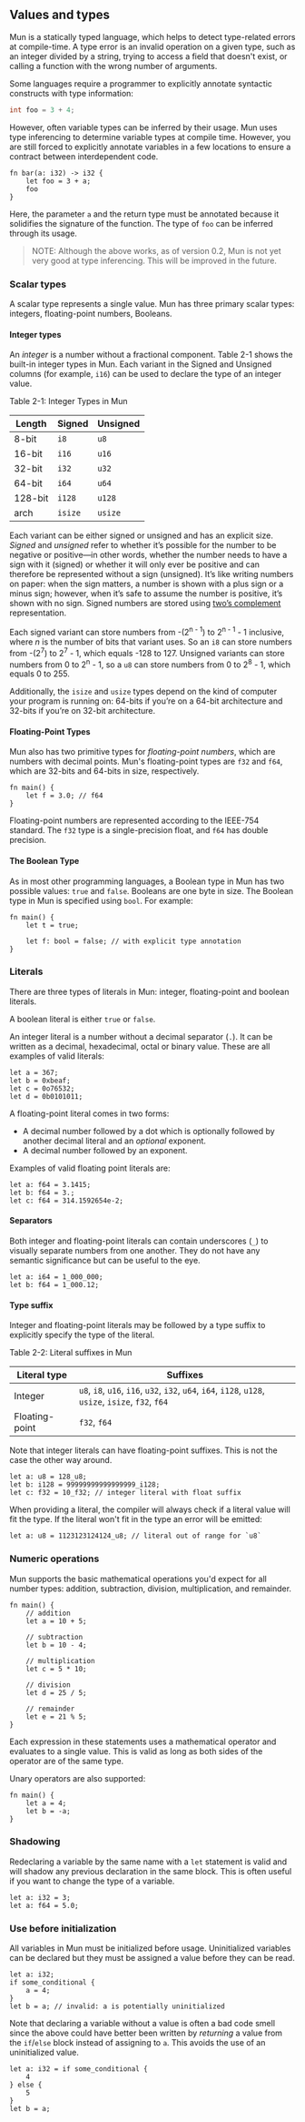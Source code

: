 ## Values and types

Mun is a statically typed language, which helps to detect type-related errors at
compile-time. A type error is an invalid operation on a given type, such as an
integer divided by a string, trying to access a field that doesn't exist, or
calling a function with the wrong number of arguments.

Some languages require a programmer to explicitly annotate syntactic constructs
with type information:

```c++
int foo = 3 + 4;
```

However, often variable types can be inferred by their usage. Mun uses type
inferencing to determine variable types at compile time. However, you are still
forced to explicitly annotate variables in a few locations to ensure a contract
between interdependent code.

```mun
fn bar(a: i32) -> i32 {
    let foo = 3 + a;
    foo
}
```

Here, the parameter `a` and the return type must be annotated because it
solidifies the signature of the function. The type of `foo` can be inferred
through its usage.

> NOTE: Although the above works, as of version 0.2, Mun is not yet very good at
>type inferencing. This will be improved in the future.

### Scalar types

A scalar type represents a single value. Mun has three primary scalar types:
integers, floating-point numbers, Booleans.

#### Integer types

An *integer* is a number without a fractional component. Table 2-1 shows
the built-in integer types in Mun. Each variant in the Signed and Unsigned
columns (for example, `i16`) can be used to declare the type of an integer
value.

<span class="caption">Table 2-1: Integer Types in Mun</span>

| Length   | Signed  | Unsigned |
|----------|---------|----------|
| 8-bit    | `i8`    | `u8`     |
| 16-bit   | `i16`   | `u16`    |
| 32-bit   | `i32`   | `u32`    |
| 64-bit   | `i64`   | `u64`    |
| 128-bit  | `i128`  | `u128`   |
| arch     | `isize` | `usize`  |

Each variant can be either signed or unsigned and has an explicit size. *Signed*
and *unsigned* refer to whether it’s possible for the number to be negative or
positive—in other words, whether the number needs to have a sign with it
(signed) or whether it will only ever be positive and can therefore be
represented without a sign (unsigned). It’s like writing numbers on paper: when
the sign matters, a number is shown with a plus sign or a minus sign; however,
when it’s safe to assume the number is positive, it’s shown with no sign. Signed
numbers are stored using [two’s
complement](https://en.wikipedia.org/wiki/Two%27s_complement) representation.

Each signed variant can store numbers from -(2<sup>n - 1</sup>) to 2<sup>n -
1</sup> - 1 inclusive, where *n* is the number of bits that variant uses. So an
`i8` can store numbers from -(2<sup>7</sup>) to 2<sup>7</sup> - 1, which equals
-128 to 127. Unsigned variants can store numbers from 0 to 2<sup>n</sup> - 1, so
a `u8` can store numbers from 0 to 2<sup>8</sup> - 1, which equals 0 to 255.

Additionally, the `isize` and `usize` types depend on the kind of computer your
program is running on: 64-bits if you’re on a 64-bit architecture and 32-bits if
you’re on 32-bit architecture.

#### Floating-Point Types

Mun also has two primitive types for *floating-point numbers*, which are numbers
with decimal points. Mun's floating-point types are `f32` and `f64`, which are
32-bits and 64-bits in size, respectively. 

```mun
fn main() {
    let f = 3.0; // f64
}
```

Floating-point numbers are represented according to the IEEE-754 standard. The
`f32` type is a single-precision float, and `f64` has double precision.

#### The Boolean Type

As in most other programming languages, a Boolean type in Mun has two possible
values: `true` and `false`. Booleans are one byte in size. The Boolean type in
Mun is specified using `bool`. For example:

```mun
fn main() {
    let t = true;

    let f: bool = false; // with explicit type annotation
}
```

### Literals

There are three types of literals in Mun: integer, floating-point and boolean
literals. 

A boolean literal is either `true` or `false`.

An integer literal is a number without a decimal separator (`.`). It can be
written as a decimal, hexadecimal, octal or binary value. These are all
examples of valid literals:

```mun
let a = 367;
let b = 0xbeaf;
let c = 0o76532;
let d = 0b0101011;
```

A floating-point literal comes in two forms:

* A decimal number followed by a dot which is optionally followed by another
  decimal literal and an *optional* exponent.
* A decimal number followed by an exponent.

Examples of valid floating point literals are:

```mun
let a: f64 = 3.1415;
let b: f64 = 3.;
let c: f64 = 314.1592654e-2;
```

#### Separators

Both integer and floating-point literals can contain underscores (`_`) to
visually separate numbers from one another. They do not have any semantic
significance but can be useful to the eye.

```mun
let a: i64 = 1_000_000;
let b: f64 = 1_000.12;
```

#### Type suffix

Integer and floating-point literals may be followed by a type suffix to
explicitly specify the type of the literal.

<span class="caption">Table 2-2: Literal suffixes in Mun</span>

| Literal type | Suffixes |
|--------------|----------|
|Integer |`u8`, `i8`, `u16`, `i16`, `u32`, `i32`, `u64`, `i64`, `i128`, `u128`, `usize`, `isize`, `f32`, `f64` |
| Floating-point | `f32`, `f64` |

Note that integer literals can have floating-point suffixes. This is not the
case the other way around.

```mun
let a: u8 = 128_u8;
let b: i128 = 99999999999999999_i128;
let c: f32 = 10_f32; // integer literal with float suffix 
```

When providing a literal, the compiler will always check if a literal value will
fit the type. If the literal won't fit in the type an error will be emitted:

```mun
let a: u8 = 1123123124124_u8; // literal out of range for `u8`
```

### Numeric operations 

Mun supports the basic mathematical operations you'd expect for all number
types: addition, subtraction, division, multiplication, and remainder. 

```mun
fn main() {
    // addition 
    let a = 10 + 5;

    // subtraction
    let b = 10 - 4;

    // multiplication
    let c = 5 * 10;

    // division
    let d = 25 / 5;

    // remainder
    let e = 21 % 5;
}
```

Each expression in these statements uses a mathematical operator and evaluates
to a single value. This is valid as long as both sides of the operator are of
the same type.

Unary operators are also supported:

```mun
fn main() {
    let a = 4;
    let b = -a;
}
```

### Shadowing

Redeclaring a variable by the same name with a `let` statement is valid and will
shadow any previous declaration in the same block. This is often useful if you
want to change the type of a variable.

```mun
let a: i32 = 3;
let a: f64 = 5.0; 
```

### Use before initialization

All variables in Mun must be initialized before usage. Uninitialized variables
can be declared but they must be assigned a value before they can be read.

```mun
let a: i32;
if some_conditional {
    a = 4;
}
let b = a; // invalid: a is potentially uninitialized
```

Note that declaring a variable without a value is often a bad code smell since
the above could have better been written by *returning* a value from the
`if`/`else` block instead of assigning to `a`. This avoids the use of an
uninitialized value.

```mun
let a: i32 = if some_conditional {
    4
} else {
    5
}
let b = a;
```
